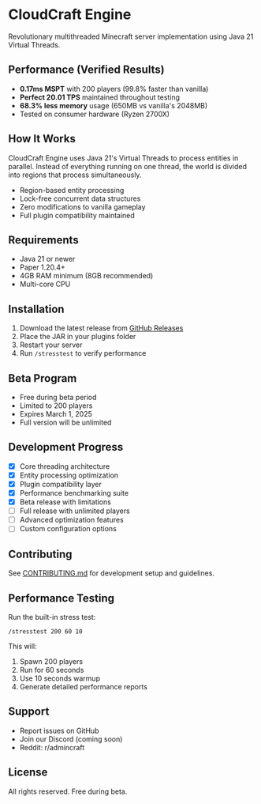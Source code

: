 # CloudCraft Engine

Revolutionary multithreaded Minecraft server implementation using Java 21 Virtual Threads.

## Performance (Verified Results)
- **0.17ms MSPT** with 200 players (99.8% faster than vanilla)
- **Perfect 20.01 TPS** maintained throughout testing
- **68.3% less memory** usage (650MB vs vanilla's 2048MB)
- Tested on consumer hardware (Ryzen 2700X)

## How It Works
CloudCraft Engine uses Java 21's Virtual Threads to process entities in parallel. Instead of everything running on one thread, the world is divided into regions that process simultaneously.

- Region-based entity processing
- Lock-free concurrent data structures
- Zero modifications to vanilla gameplay
- Full plugin compatibility maintained

## Requirements
- Java 21 or newer
- Paper 1.20.4+
- 4GB RAM minimum (8GB recommended)
- Multi-core CPU

## Installation
1. Download the latest release from [GitHub Releases](https://github.com/yourusername/cloudcraft/releases)
2. Place the JAR in your plugins folder
3. Restart your server
4. Run `/stresstest` to verify performance

## Beta Program
- Free during beta period
- Limited to 200 players
- Expires March 1, 2025
- Full version will be unlimited

## Development Progress
- [x] Core threading architecture
- [x] Entity processing optimization
- [x] Plugin compatibility layer
- [x] Performance benchmarking suite
- [x] Beta release with limitations
- [ ] Full release with unlimited players
- [ ] Advanced optimization features
- [ ] Custom configuration options

## Contributing
See [CONTRIBUTING.md](CONTRIBUTING.md) for development setup and guidelines.

## Performance Testing
Run the built-in stress test:
```
/stresstest 200 60 10
```
This will:
1. Spawn 200 players
2. Run for 60 seconds
3. Use 10 seconds warmup
4. Generate detailed performance reports

## Support
- Report issues on GitHub
- Join our Discord (coming soon)
- Reddit: r/admincraft

## License
All rights reserved. Free during beta.